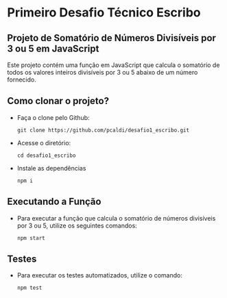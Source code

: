 # Primeiro Desafio Técnico Escribo

## Projeto de Somatório de Números Divisíveis por 3 ou 5 em JavaScript

Este projeto contém uma função em JavaScript que calcula o somatório de todos os valores inteiros divisíveis por 3 ou 5 abaixo de um número fornecido.


## Como clonar o projeto?

- Faça o clone pelo Github:

    ```shell
    git clone https://github.com/pcaldi/desafio1_escribo.git
    ```

- Acesse o diretório:

    ```shell
    cd desafio1_escribo
    ```

- Instale as dependências

    ```shell
    npm i
    ```
## Executando a Função

- Para executar a função que calcula o somatório de números divisíveis por 3 ou 5, utilize os seguintes comandos: 
  
    ````shell
    npm start
    ````

## Testes

 - Para executar os testes automatizados, utilize o comando:
   
   ````shell
   npm test
   ````
   
